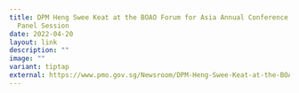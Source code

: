 ```yaml
---
title: DPM Heng Swee Keat at the BOAO Forum for Asia Annual Conference 2022
  Panel Session
date: 2022-04-20
layout: link
description: ""
image: ""
variant: tiptap
external: https://www.pmo.gov.sg/Newsroom/DPM-Heng-Swee-Keat-at-the-BOAO-Forum-for-Asia-Annual-Conference-2022-Panel-Session
---
```

